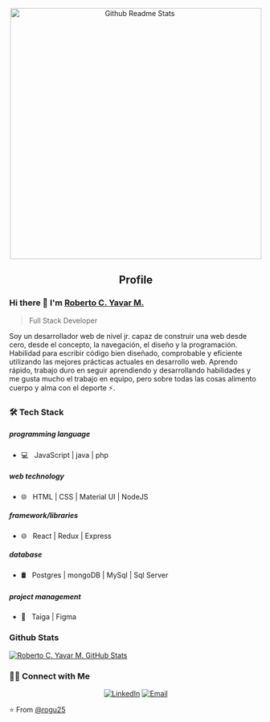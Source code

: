 <p align="center">
 <img width="500px" src="https://devtechnosys.com/insights/wp-content/uploads/2021/07/full-stack-development.gif" align="center" alt="Github Readme Stats" />
 <h2 align="center">Profile</h2>
</p>

### Hi there 👋 I'm [Roberto C. Yavar M.](https://www.linkedin.com/in/robertoyavar/)
> Full Stack Developer

<div>
 <p>
Soy un desarrollador web de nivel jr. capaz de construir una web desde cero, desde el concepto, la navegación, el diseño y la programación. Habilidad para escribir código bien diseñado, comprobable y eficiente utilizando las mejores prácticas actuales en desarrollo web. Aprendo rápido, trabajo duro en seguir aprendiendo y desarrollando habilidades y me gusta mucho el trabajo en equipo, pero sobre todas las cosas alimento cuerpo y alma con el deporte ⚡.

 </p>
</div>

<h3>🛠 Tech Stack</h3>
 <h5>programming language</h5>

- 💻 &nbsp; JavaScript | java | php  

<h5>web technology</h5>

- 🌐 &nbsp; HTML | CSS | Material UI | NodeJS

<h5>framework/libraries</h5>

- 🌐 &nbsp; React | Redux | Express

<h5>database</h5>

- 🛢 &nbsp; Postgres | mongoDB | MySql | Sql Server

<h5>project management</h5>

- 🔧 &nbsp; Taiga | Figma



### Github Stats

[![Roberto C. Yavar M. GitHub Stats](https://github-readme-stats.vercel.app/api?username=rogu25&show_icons=true&count_private=true)](https://github.com/rogu25)

<h3> 🤝🏻 Connect with Me </h3>

<p align="center">
<a href="https://www.linkedin.com/in/robertoyavar/" target="_blank"><img alt="LinkedIn" src="https://img.shields.io/badge/LinkedIn-@robertoyavar-blue?style=flat&logo=linkedin"></a>
<a href="mailto:ryavar.montesinos@gmail.com"><img alt="Email" src="https://img.shields.io/badge/Email-ryavar.montesinos@gmail.com-blue?style=flat&logo=gmail"></a>
</p>


⭐️ From [@rogu25](https://github.com/rogu25)


